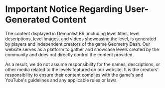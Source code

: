 # Important Notice Regarding User-Generated Content

The content displayed in Demonlist BR, including level titles, level descriptions, level images, and videos showcasing the level, is generated by players and independent creators of the game Geometry Dash. Our website serves as a platform to gather and showcase levels created by the community and does not directly control the content provided.

As a result, we do not assume responsibility for the names, descriptions, or other media related to the levels featured on our website. It is the creators' responsibility to ensure their content complies with the game's and YouTube's guidelines and any applicable rules or laws.
